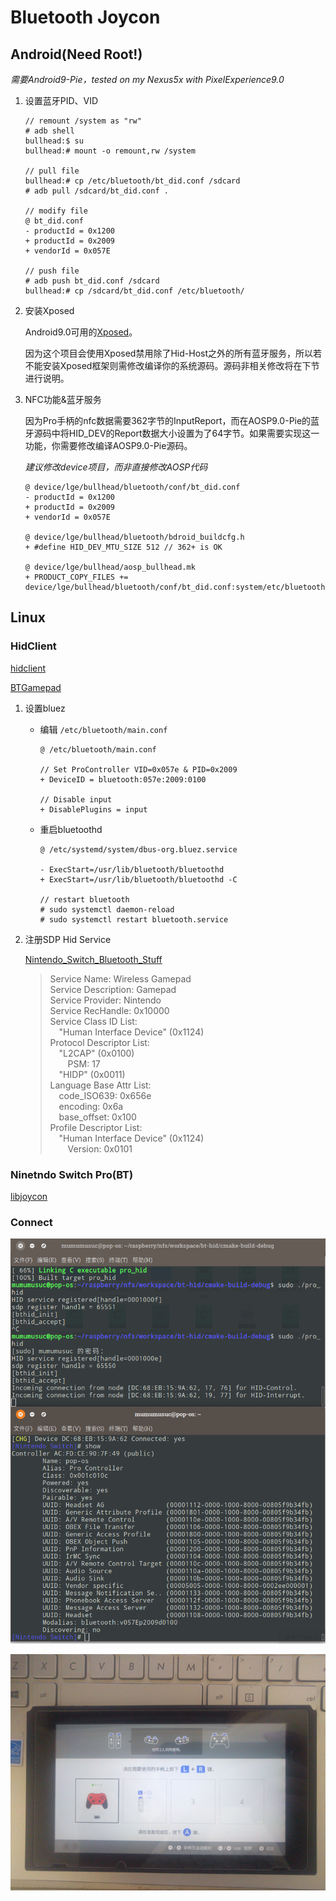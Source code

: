 # Bluetooth Joycon

## Android(Need Root!)

*需要Android9-Pie，tested on my Nexus5x with PixelExperience9.0*

1. 设置蓝牙PID、VID
    ```
    // remount /system as "rw"
    # adb shell
    bullhead:$ su
    bullhead:# mount -o remount,rw /system
    
    // pull file
    bullhead:# cp /etc/bluetooth/bt_did.conf /sdcard
    # adb pull /sdcard/bt_did.conf .
    
    // modify file
    @ bt_did.conf
    - productId = 0x1200
    + productId = 0x2009
    + vendorId = 0x057E
    
    // push file
    # adb push bt_did.conf /sdcard
    bullhead:# cp /sdcard/bt_did.conf /etc/bluetooth/ 
    ```
    
2. 安装Xposed

    Android9.0可用的[Xposed](https://github.com/ElderDrivers/EdXposed)。
    
    因为这个项目会使用Xposed禁用除了Hid-Host之外的所有蓝牙服务，所以若不能安装Xposed框架则需修改编译你的系统源码。源码非相关修改将在下节进行说明。
    
    
3. NFC功能&蓝牙服务

    因为Pro手柄的nfc数据需要362字节的InputReport，而在AOSP9.0-Pie的蓝牙源码中将HID_DEV的Report数据大小设置为了64字节。如果需要实现这一功能，你需要修改编译AOSP9.0-Pie源码。
    
    *建议修改device项目，而非直接修改AOSP代码*
    
    ```
    @ device/lge/bullhead/bluetooth/conf/bt_did.conf
    - productId = 0x1200
    + productId = 0x2009
    + vendorId = 0x057E
    
    @ device/lge/bullhead/bluetooth/bdroid_buildcfg.h
    + #define HID_DEV_MTU_SIZE 512 // 362+ is OK
    
    @ device/lge/bullhead/aosp_bullhead.mk
    + PRODUCT_COPY_FILES += device/lge/bullhead/bluetooth/conf/bt_did.conf:system/etc/bluetooth/bt_did.conf
    ```

## Linux


### HidClient
    
[hidclient](https://github.com/benizi/hidclient)

[BTGamepad](https://github.com/007durgesh219/BTGamepad)

1. 设置bluez
    - 编辑 `/etc/bluetooth/main.conf`
    
        ```
        @ /etc/bluetooth/main.conf  
        
        // Set ProController VID=0x057e & PID=0x2009
        + DeviceID = bluetooth:057e:2009:0100
        
        // Disable input
        + DisablePlugins = input
        ```
        
    - 重启bluetoothd
        
        ```
        @ /etc/systemd/system/dbus-org.bluez.service 
        
        - ExecStart=/usr/lib/bluetooth/bluetoothd
        + ExecStart=/usr/lib/bluetooth/bluetoothd -C
        
        // restart bluetooth
        # sudo systemctl daemon-reload
        # sudo systemctl restart bluetooth.service
        ```
        
 2. 注册SDP Hid Service
 
    [Nintendo_Switch_Bluetooth_Stuff](https://github.com/qsypoq/Nintendo_Switch_Bluetooth_Stuff)
    
    >   Service Name: Wireless Gamepad  
        Service Description: Gamepad  
        Service Provider: Nintendo  
        Service RecHandle: 0x10000  
        Service Class ID List:  
        &emsp;"Human Interface Device" (0x1124)  
        Protocol Descriptor List:  
        &emsp;"L2CAP" (0x0100)  
        &emsp;&emsp;PSM: 17  
        &emsp;"HIDP" (0x0011)  
        Language Base Attr List:  
        &emsp;code_ISO639: 0x656e  
        &emsp;encoding:    0x6a  
        &emsp;base_offset: 0x100  
        Profile Descriptor List:  
        &emsp;"Human Interface Device" (0x1124)  
        &emsp;&emsp;Version: 0x0101 

### Ninetndo Switch Pro(BT)
 
[libjoycon]()     

### Connect

![bluez连接NintendoSwitch](https://github.com/mumumusuc/BT-NS-ProController/blob/master/images/bt-pro.png)

![识别为蓝牙Pro手柄](https://github.com/mumumusuc/BT-NS-ProController/blob/master/images/sample.jpg)



